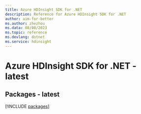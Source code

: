 ```yaml
---
title: Azure HDInsight SDK for .NET
description: Reference for Azure HDInsight SDK for .NET
author: aim-for-better
ms.author: zhezhou
ms.data: 08/08/2023
ms.topic: reference
ms.devlang: dotnet
ms.service: hdinsight
---
```

# Azure HDInsight SDK for .NET - latest
## Packages - latest
[!INCLUDE [packages](hdinsight-index.md)]